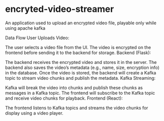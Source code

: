 # encryted-video-streamer

An application used to upload an encrypted video file, playable only while using apache kafka

Data Flow
User Uploads Video:

The user selects a video file from the UI.
The video is encrypted on the frontend before sending it to the backend for storage.
Backend (Flask):

The backend receives the encrypted video and stores it in the server.
The backend also saves the video’s metadata (e.g., name, size, encryption info) in the database.
Once the video is stored, the backend will create a Kafka topic to stream video chunks and publish the metadata.
Kafka Streaming:

Kafka will break the video into chunks and publish these chunks as messages in a Kafka topic.
The frontend will subscribe to the Kafka topic and receive video chunks for playback.
Frontend (React):

The frontend listens to Kafka topics and streams the video chunks for display using a video player.
